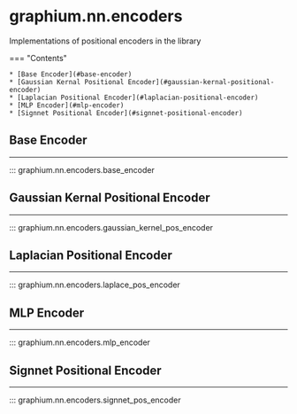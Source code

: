 graphium.nn.encoders
====================

Implementations of positional encoders in the library

=== "Contents"

    * [Base Encoder](#base-encoder)
    * [Gaussian Kernal Positional Encoder](#gaussian-kernal-positional-encoder)
    * [Laplacian Positional Encoder](#laplacian-positional-encoder)
    * [MLP Encoder](#mlp-encoder)
    * [Signnet Positional Encoder](#signnet-positional-encoder)


## Base Encoder
------------
::: graphium.nn.encoders.base_encoder


## Gaussian Kernal Positional Encoder
------------
::: graphium.nn.encoders.gaussian_kernel_pos_encoder


## Laplacian Positional Encoder
------------
::: graphium.nn.encoders.laplace_pos_encoder


## MLP Encoder
------------
::: graphium.nn.encoders.mlp_encoder


## Signnet Positional Encoder
------------
::: graphium.nn.encoders.signnet_pos_encoder
